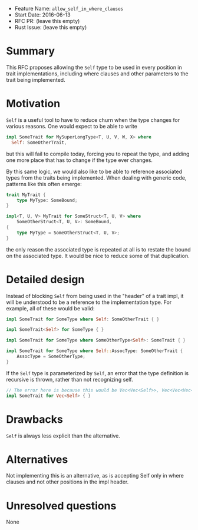 - Feature Name: `allow_self_in_where_clauses`
- Start Date: 2016-06-13
- RFC PR: (leave this empty)
- Rust Issue: (leave this empty)

# Summary
[summary]: #summary

This RFC proposes allowing the `Self` type to be used in every position in trait
implementations, including where clauses and other parameters to the trait being
implemented.

# Motivation
[motivation]: #motivation

`Self` is a useful tool to have to reduce churn when the type changes for
various reasons. One would expect to be able to write

```rust
impl SomeTrait for MySuperLongType<T, U, V, W, X> where
  Self: SomeOtherTrait,
```

but this will fail to compile today, forcing you to repeat the type, and adding
one more place that has to change if the type ever changes.

By this same logic, we would also like to be able to reference associated types
from the traits being implemented. When dealing with generic code, patterns like
this often emerge:

```rust
trait MyTrait {
    type MyType: SomeBound;
}

impl<T, U, V> MyTrait for SomeStruct<T, U, V> where
    SomeOtherStruct<T, U, V>: SomeBound,
{
    type MyType = SomeOtherStruct<T, U, V>;
}
```

the only reason the associated type is repeated at all is to restate the bound
on the associated type. It would be nice to reduce some of that duplication.

# Detailed design
[design]: #detailed-design

Instead of blocking `Self` from being used in the "header" of a trait impl,
it will be understood to be a reference to the implementation type. For example,
all of these would be valid:

```rust
impl SomeTrait for SomeType where Self: SomeOtherTrait { }

impl SomeTrait<Self> for SomeType { }

impl SomeTrait for SomeType where SomeOtherType<Self>: SomeTrait { }

impl SomeTrait for SomeType where Self::AssocType: SomeOtherTrait {
    AssocType = SomeOtherType;
}
```

If the `Self` type is parameterized by `Self`, an error that the type definition
is recursive is thrown, rather than not recognizing self.

```rust
// The error here is because this would be Vec<Vec<Self>>, Vec<Vec<Vec<Self>>>, ...
impl SomeTrait for Vec<Self> { }
```

# Drawbacks
[drawbacks]: #drawbacks

`Self` is always less explicit than the alternative.

# Alternatives
[alternatives]: #alternatives

Not implementing this is an alternative, as is accepting Self only in where clauses
and not other positions in the impl header.

# Unresolved questions
[unresolved]: #unresolved-questions

None
